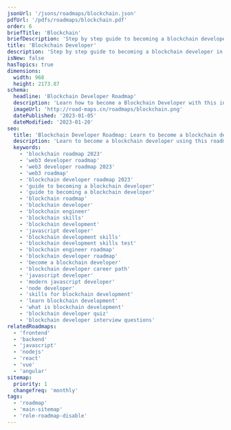 ```yaml
---
jsonUrl: '/jsons/roadmaps/blockchain.json'
pdfUrl: '/pdfs/roadmaps/blockchain.pdf'
order: 6
briefTitle: 'Blockchain'
briefDescription: 'Step by step guide to becoming a blockchain developer in 2023'
title: 'Blockchain Developer'
description: 'Step by step guide to becoming a blockchain developer in 2023.'
isNew: false
hasTopics: true
dimensions:
  width: 968
  height: 2173.87
schema:
  headline: 'Blockchain Developer Roadmap'
  description: 'Learn how to become a Blockchain Developer with this interactive step by step guide in 2023. We also have resources and short descriptions attached to the roadmap items so you can get everything you want to learn in one place.'
  imageUrl: 'http://road-maps.cn/roadmaps/blockchain.png'
  datePublished: '2023-01-05'
  dateModified: '2023-01-20'
seo:
  title: 'Blockchain Developer Roadmap: Learn to become a blockchain developer'
  description: 'Learn to become a blockchain developer using this roadmap. Community driven, articles, resources, guides, interview questions, quizzes for modern backend development.'
  keywords:
    - 'blockchain roadmap 2023'
    - 'web3 developer roadmap'
    - 'web3 developer roadmap 2023'
    - 'web3 roadmap'
    - 'blockchain developer roadmap 2023'
    - 'guide to becoming a blockchain developer'
    - 'guide to becoming a blockchain developer'
    - 'blockchain roadmap'
    - 'blockchain developer'
    - 'blockchain engineer'
    - 'blockchain skills'
    - 'blockchain development'
    - 'javascript developer'
    - 'blockchain development skills'
    - 'blockchain development skills test'
    - 'blockchain engineer roadmap'
    - 'blockchain developer roadmap'
    - 'become a blockchain developer'
    - 'blockchain developer career path'
    - 'javascript developer'
    - 'modern javascript developer'
    - 'node developer'
    - 'skills for blockchain development'
    - 'learn blockchain development'
    - 'what is blockchain development'
    - 'blockchain developer quiz'
    - 'blockchain developer interview questions'
relatedRoadmaps:
  - 'frontend'
  - 'backend'
  - 'javascript'
  - 'nodejs'
  - 'react'
  - 'vue'
  - 'angular'
sitemap:
  priority: 1
  changefreq: 'monthly'
tags:
  - 'roadmap'
  - 'main-sitemap'
  - 'role-roadmap-disable'
---
```

